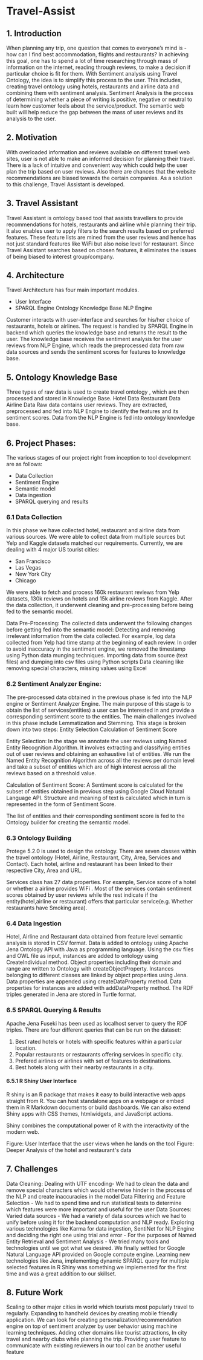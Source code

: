 # Travel-Assist

## 1. Introduction
When planning any trip, one question that comes to everyone’s mind is - how can I find best accommodation, flights and restaurants? In achieving this goal, one has to spend a lot of time researching through mass of information on the internet, reading through reviews, to make a decision if particular choice is fit for them. With Sentiment analysis using Travel Ontology, the idea is to simplify this process to the user. This includes, creating travel ontology using hotels, restaurants and airline data and combining them with sentiment analysis. Sentiment Analysis is the process of determining whether a piece of writing is positive, negative or neutral to learn how customer feels about the service/product. The semantic web built will help reduce the gap between the mass of user reviews and its analysis to the user. 
##  2. Motivation
With overloaded information and reviews available on different travel web sites, user is not able to make an informed decision for planning their travel. There is a lack of intuitive and convenient way which could help the user plan the trip based on user reviews. Also there are chances that the website recommendations are biased towards the certain companies.  As a solution to this challenge, Travel Assistant is developed.

 ## 3. Travel Assistant
Travel Assistant is ontology based tool that assists travellers to provide recommendations for hotels, restaurants and airline while planning their trip. It also enables user to apply filters to the search results based on preferred features. These feature lists are mined from the user reviews and hence has not just standard features like WiFi but also noise level for restaurant.
Since Travel Assistant searches based on chosen features, it eliminates the issues of being biased to interest group/company.

## 4. Architecture
Travel Architecture has four main important modules.
* User Interface
* SPARQL Engine
Ontology Knowledge Base
NLP Engine

Customer  interacts with user-interface and searches  for his/her choice of restaurants, hotels or  airlines. The request is handled by SPARQL Engine in backend which queries the knowledge base and returns the result to the user. The knowledge base receives the sentiment analysis for the user reviews from NLP Engine, which reads the preprocessed data from raw data sources and sends the  sentiment scores for features to knowledge base. 



## 5. Ontology Knowledge Base
Three types of raw data is used to create travel ontology , which are then processed and stored in Knowledge Base.
Hotel Data
Restaurant Data
Airline Data
Raw data contains user reviews.  They are extracted, preprocessed and fed into NLP Engine to identify the features and its sentiment scores. Data from the NLP Engine is fed into ontology knowledge base.





## 6. Project Phases:
The various stages of our project right from inception to tool development are as follows:

* Data Collection
* Sentiment Engine
* Semantic model 
* Data ingestion
* SPARQL querying and results

### 6.1 Data Collection
In this phase we have collected hotel, restaurant and airline data from various sources. We were able to collect data from multiple sources but Yelp and Kaggle datasets matched our requirements. Currently, we are dealing with 4 major US tourist cities:
* San Francisco
* Las Vegas
* New York City
* Chicago
     
We were able to fetch and process 160k restaurant reviews from Yelp datasets,  130k reviews on hotels and 15k airline reviews from Kaggle. After the data collection, it underwent cleaning and pre-processing before being fed to the semantic model.

Data Pre-Processing: The collected data underwent the following changes before getting fed into the semantic model:
Detecting and removing irrelevant information from the data collected. For example, log data collected from Yelp had time stamp at the beginning of each review. In order to avoid inaccuracy in the sentiment engine, we removed the timestamp using Python data munging techniques.
Importing data from source (text files) and dumping  into csv files using Python scripts
Data cleaning like removing special characters, missing values using Excel

### 6.2  Sentiment Analyzer Engine: 
The pre-processed data obtained in the previous phase is fed into the NLP engine or Sentiment Analyzer Engine. The main purpose of this stage is to obtain the list of services(entities) a user can be interested in and provide a corresponding sentiment score to the entities. The main challenges involved in this phase include Lemmatization and Stemming. This stage is broken down into two steps:
Entity Selection
Calculation of Sentiment Score

Entity Selection: In the stage we annotate the user reviews using Named Entity Recognition Algorithm. It involves extracting and classifying entities out of user reviews and obtaining an exhaustive list of entities. We run the Named Entity Recognition Algorithm across all the reviews per domain level and take a subset of entities which are of high interest across all the reviews based on a threshold value.

Calculation of Sentiment Score: A Sentiment score is calculated for the subset of entities obtained in previous step using Google  Cloud Natural Language API. Structure and meaning of text is calculated which in turn is represented in the form of Sentiment Score. 

The list of entities and their corresponding sentiment score is fed to the Ontology builder for creating the semantic model.   

### 6.3 Ontology Building

Protege 5.2.0 is used to design the ontology. There are seven classes within the travel ontology (Hotel, Airline, Restaurant, City, Area, Services and Contact).  Each hotel, airline and restaurant has been linked to their respective City, Area and URL.  

Services class has 27 data properties.  For example, Service score of a hotel or whether a airline provides WiFi . Most of the services contain sentiment scores obtained by user reviews while the rest indicate if the entity(hotel,airline or restaurant) offers that particular service(e.g. Whether restaurants have Smoking area). 

### 6.4  Data Ingestion 

Hotel, Airline and Restaurant data obtained from feature level semantic analysis is stored in CSV format. Data is added to ontology using Apache Jena Ontology API with Java as programming language. Using the csv files and OWL file as input, instances are added to ontology using CreateIndividual method. Object properties  including their domain and range are written to Ontology with createObjectProperty. Instances belonging to different classes are linked by object properties using Jena.  Data properties are appended using createDataProperty method. Data properties for instances are added with addDataProperty method. The RDF triples generated in Jena are stored in Turtle format. 

### 6.5  SPARQL Querying & Results

Apache Jena Fuseki has been used as localhost server to query the RDF triples.  There are four different queries that can be run on the dataset:

1) Best rated hotels or hotels with specific features within a particular location.
2) Popular restaurants or restaurants offering services  in specific city.
3) Prefered airlines or airlines with set of features to destinations.
4) Best hotels along with their nearby restaurants in a city.

#### 6.5.1 R Shiny User Interface

R shiny is an R package that makes it easy to build interactive web apps straight from R. You can host standalone apps on a webpage or embed them in R Markdown documents or build dashboards. We can also extend Shiny apps with CSS themes, htmlwidgets, and JavaScript actions.

Shiny combines the computational power of R with the interactivity of the modern web.

Figure: User Interface that the user views when he lands on the tool
Figure: Deeper Analysis of the hotel and restaurant's data
## 7. Challenges
Data Cleaning: Dealing with UTF encoding- We had to clean the data and remove special characters which would otherwise hinder in the process of the NLP and create inaccuracies in the model
Data Filtering and Feature Selection - We had to spend time and run statistical tests to determine which features were more important and useful  for the user
Data Sources: Varied data sources - We had a variety of data sources which we had to unify before using it for the backend computation and NLP ready. 
Exploring various technologies like Karma for data ingestion, SentiNet for NLP Engine and deciding the right one using trial and error - For the purposes of Named Entity 
Retrieval and Sentiment Analysis - We tried many tools and technologies until we got what we desired. We finally settled for Google Natural Language API provided on Google compute engine.  Learning new technologies like Jena, implementing dynamic SPARQL query for multiple selected features in R Shiny was something we implemented for the first time and was a great addition to our skillset. 
## 8. Future Work
Scaling to other major cities in world which tourists most popularly travel to regularly. Expanding to handheld devices by creating mobile friendly application. We can look for creating personalization/recommendation engine on top of sentiment analyzer by user behavior using machine learning techniques. Adding other domains like tourist attractions, In city travel and nearby clubs  while planning the trip. Providing user feature to communicate with existing reviewers in our tool can be another useful feature

